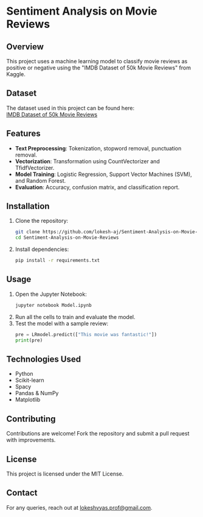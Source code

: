 # Sentiment Analysis on Movie Reviews

## Overview
This project uses a machine learning model to classify movie reviews as positive or negative using the "IMDB Dataset of 50k Movie Reviews" from Kaggle.

## Dataset
The dataset used in this project can be found here:  
[IMDB Dataset of 50k Movie Reviews](https://www.kaggle.com/lakshmi25npathi/imdb-dataset-of-50k-movie-reviews)

## Features
- **Text Preprocessing**: Tokenization, stopword removal, punctuation removal.
- **Vectorization**: Transformation using CountVectorizer and TfidfVectorizer.
- **Model Training**: Logistic Regression, Support Vector Machines (SVM), and Random Forest.
- **Evaluation**: Accuracy, confusion matrix, and classification report.

## Installation
1. Clone the repository:
   ```bash
   git clone https://github.com/lokesh-aj/Sentiment-Analysis-on-Movie-Reviews.git
   cd Sentiment-Analysis-on-Movie-Reviews
   ```
2. Install dependencies:
   ```bash
   pip install -r requirements.txt
   ```

## Usage
1. Open the Jupyter Notebook:
   ```bash
   jupyter notebook Model.ipynb
   ```
2. Run all the cells to train and evaluate the model.
3. Test the model with a sample review:
   ```python
   pre = LRmodel.predict(["This movie was fantastic!"])
   print(pre)
   ```

## Technologies Used
- Python
- Scikit-learn
- Spacy
- Pandas & NumPy
- Matplotlib

## Contributing
Contributions are welcome! Fork the repository and submit a pull request with improvements.

## License
This project is licensed under the MIT License.

## Contact
For any queries, reach out at [lokeshvyas.prof@gmail.com](mailto:lokeshvyas.prof@gmail.com).

